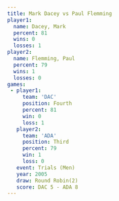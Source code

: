 ```yaml
---
title: Mark Dacey vs Paul Flemming
player1:              
  name: Dacey, Mark   
  percent: 81         
  wins: 0             
  losses: 1           
player2:              
  name: Flemming, Paul
  percent: 79         
  wins: 1             
  losses: 0           
games:
 - player1:          
     team: 'DAC'     
     position: Fourth
     percent: 81     
     win: 0          
     loss: 1         
   player2:         
     team: 'ADA'    
     position: Third
     percent: 79    
     win: 1         
     loss: 0        
   event: Trials (Men) 
   year: 2005          
   draw: Round Robin(2)
   score: DAC 5 - ADA 8
---
```

